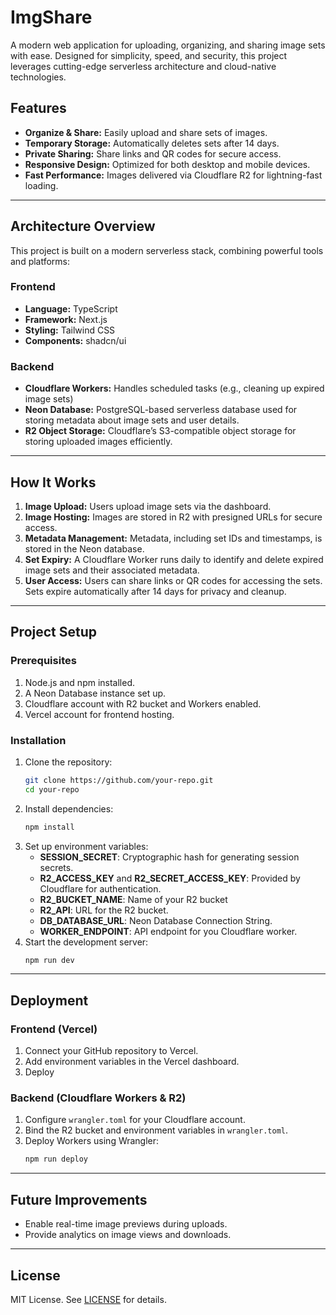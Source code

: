 # ImgShare

A modern web application for uploading, organizing, and sharing image sets with ease. Designed for simplicity, speed, and security, this project leverages cutting-edge serverless architecture and cloud-native technologies.

## Features

- **Organize & Share:** Easily upload and share sets of images.
- **Temporary Storage:** Automatically deletes sets after 14 days.
- **Private Sharing:** Share links and QR codes for secure access.
- **Responsive Design:** Optimized for both desktop and mobile devices.
- **Fast Performance:** Images delivered via Cloudflare R2 for lightning-fast loading.

---

## Architecture Overview

This project is built on a modern serverless stack, combining powerful tools and platforms:

### Frontend
- **Language:** TypeScript
- **Framework:** Next.js 
- **Styling:** Tailwind CSS 
- **Components:** shadcn/ui

### Backend
- **Cloudflare Workers:** Handles scheduled tasks (e.g., cleaning up expired image sets)
- **Neon Database:** PostgreSQL-based serverless database used for storing metadata about image sets and user details.
- **R2 Object Storage:** Cloudflare’s S3-compatible object storage for storing uploaded images efficiently.

---

## How It Works

1. **Image Upload:** Users upload image sets via the dashboard.
2. **Image Hosting:** Images are stored in R2 with presigned URLs for secure access.
3. **Metadata Management:** Metadata, including set IDs and timestamps, is stored in the Neon database.
4. **Set Expiry:** A Cloudflare Worker runs daily to identify and delete expired image sets and their associated metadata.
5. **User Access:** Users can share links or QR codes for accessing the sets. Sets expire automatically after 14 days for privacy and cleanup.

---

## Project Setup

### Prerequisites
1. Node.js and npm installed.
2. A Neon Database instance set up.
3. Cloudflare account with R2 bucket and Workers enabled.
4. Vercel account for frontend hosting.

### Installation
1. Clone the repository:
   ```bash
   git clone https://github.com/your-repo.git
   cd your-repo
   ```
2. Install dependencies:
   ```bash
   npm install
   ```
3. Set up environment variables:
   - **SESSION_SECRET**: Cryptographic hash for generating session secrets.
   - **R2_ACCESS_KEY** and **R2_SECRET_ACCESS_KEY**: Provided by Cloudflare for authentication.
   - **R2_BUCKET_NAME**: Name of your R2 bucket
   - **R2_API**: URL for the R2 bucket.
   - **DB_DATABASE_URL**: Neon Database Connection String.
   - **WORKER_ENDPOINT**: API endpoint for you Cloudflare worker.
4. Start the development server:
   ```bash
   npm run dev
   ```

---

## Deployment

### Frontend (Vercel)
1. Connect your GitHub repository to Vercel.
2. Add environment variables in the Vercel dashboard.
3. Deploy

### Backend (Cloudflare Workers & R2)
1. Configure `wrangler.toml` for your Cloudflare account.
2. Bind the R2 bucket and environment variables in `wrangler.toml`.
3. Deploy Workers using Wrangler:
   ```bash
   npm run deploy
   ```

---

## Future Improvements
- Enable real-time image previews during uploads.
- Provide analytics on image views and downloads.

---

## License
MIT License. See [LICENSE](LICENSE) for details.

